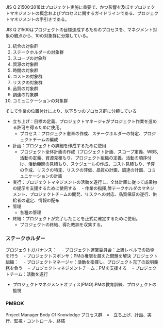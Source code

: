 JIS Q 21500:2018はプロジェクト実施に重要で、かつ影響を及ぼすプロジェクトマネジメントの概念およびプロセスに関するガイドラインである、プロジェクトマネジメントの手引きである。

JIS Q 21500はプロジェクトの目標達成するためのプロセスを、マネジメント対象の観点から、10の対象群に分類している。
1. 統合の対象群
2. ステークホルダーの対象群
3. スコープの対象群
4. 資源の対象群
5. 時間の対象群
6. コストの対象群
7. リスクの対象群
8. 品質の対象群
9. 調達の対象群
10. コミュニケーションの対象群

そして作業の位置付けにより、以下５つのプロセス群に分類している
- 立ち上げ：目標の定義、プロジェクトマネージャがプロジェクト作業を進める許可を得るために使用。
  - プロセス：プロジェクト憲章の作成、ステークホルダーの特定、プロジェクトチームの編成
- 計画：プロジェクトの詳細を作成するために使用
  - プロジェクト全体計画の作成（プロジェクト計画、スコープ定義、WBS,活動の定義、資源見積もり、プロジェクト組織の定義、活動の順序付け、活動機関の見積もり、スケジュールの作成、コスト見積もり、予算の作成、リスクの特定、リスクの評価、品質の計画、調達の計画、コミュニケーションの計画
- 実行：プロジェクトマネジメントの活動を遂行し、全体計画に従って成果物の提示を支援するために使用する
　- 作業の指揮,酢テークホルダのマネジメント、プロジェクトチームの開発、リスクへの対応、品質保証の遂行、供給者の選定、情報の配布
- 管理
  - 各種の管理
- 終結：プロジェクトが完了したことを正式に確定するために使用。
  - プロジェクトの終結、得た教訓を収集する。

### ステークホルダー
プロジェクトガバナンス：
　- プロジェクト運営委員会：上級レベルでの指導を行う
　- プロジェクトスポンサ：PMの権限を超えた問題を解決
プロジェクト組織：
　- プロジェクトマネージャ：活動を指揮し、プロジェクト完了の説明義務を負う
　- プロジェクトマネジメントチーム：PMを支援する
　- プロジェクトチーム：活動を遂行
- プロジェクトマネジメントオフィス(PMO):PMの教育訓練、プロジェクトの監視

### PMBOK
Project Manager Body Of Knowledge
プロセス群　=　立ち上げ、計画、実行、監視・コントロール、終結
